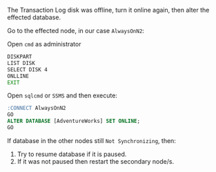 The Transaction Log disk was offline, turn it online again, then alter the effected database.

Go to the effected node, in our case `AlwaysOnN2`:

Open `cmd` as administrator

```cmd
DISKPART
LIST DISK
SELECT DISK 4
ONLLINE
EXIT
```

Open `sqlcmd` or `SSMS` and then execute:

```sql
:CONNECT AlwaysOnN2
GO
ALTER DATABASE [AdventureWorks] SET ONLINE;
GO
```

If database in the other nodes still `Not Synchronizing`, then: 
1. Try to resume database if it is paused.
2. If it was not paused then restart the secondary node/s.

